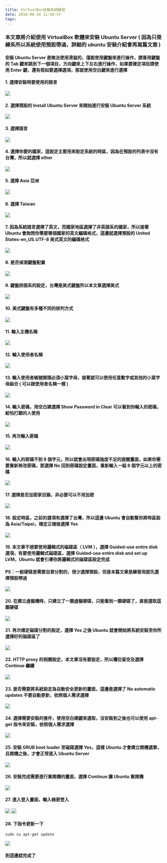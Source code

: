 ```yaml
---
title: VirtualBox安裝系統練習
date: 2018-06-29 11:50:57
tags:
---
```


### 本文章將介紹使用 VirtualBox 軟體來安裝 Ubuntu Server ( 因為只是練系所以系統使用預設帶過，詳細的 ubuntu 安裝介紹會再寫篇文章 )

#### 安裝 Ubuntu Server 是無法使用滑鼠的，僅能使用鍵盤來進行操作，請善用鍵盤的 Tab 鍵來跳到下一個項目，方向鍵來上下左右進行操作，如果要確定項目請使用 Enter 鍵，還有假如要選擇選項，那就使用空白鍵來進行選擇

#### 1. 選擇安裝時要使用的語言

![ ](images/1.png)

#### 2. 選擇預設的 Install Ubuntu Server 來開始進行安裝 Ubuntu Server 系統

![ ](images/2.png)

#### 3. 選擇語言

![ ](images/3.png)

#### 4. 選擇你要的國家，這設定主要用來設定系統的時區，因為在預設的列表中沒有台灣，所以就選擇 other

![ ](images/4.png)

#### 5. 選擇 Asia 亞洲

![ ](images/5.png)

#### 6. 選擇 Taiwan

![ ](images/6.png)

#### 7. 因為系統語言選擇了英文，而國家地區選擇了非英語系的國家，所以接著 Ubuntu 會詢問你需要哪個國家的英文編碼格式，這邊就選擇預設的 United States-en_US.UTF-8 美式英文的編碼格式

![ ](images/7.png)

#### 8. 是否偵測鍵盤配置

![ ](images/8.png)

#### 9. 鍵盤排語系的設定，台灣是美式鍵盤所以本文章選擇美式

![ ](images/9.png)

#### 10. 美式鍵盤有多種不同的排列方式

![ ](images/10.png)

#### 11. 輸入主機名稱

![ ](images/11.png)

#### 12. 輸入使用者名稱

![ ](images/12.png)

#### 13. 輸入使用者帳號開頭必須小寫字母，接著就可以使用任意數字或其他的小寫字母組合 ( 可以跟使用者名稱一樣 )

![ ](images/13.png)

#### 14. 輸入密碼，用空白建選擇 Show Password in Clear 可以看到你輸入的密碼，給怕打錯的人使用

![ ](images/14.png)

#### 15. 再次輸入密碼

![ ](images/15.png)

#### 16. 輸入的密碼不到 8 個字元，所以就會出現密碼強度不足的提醒畫面，如果你需要重新修改密碼，那選擇 No 回到密碼設定畫面，重新輸入一組 8 個字元以上的密碼

![ ](images/16.png)

#### 17. 選擇是否加密家目錄，非必要可以不用加密

![ ](images/17.png)

#### 18. 設定時區，之前的選項有選擇了台灣，所以這邊 Ubuntu 會自動幫你將時區設為 Asia/Taipei，確定正確後選擇 Yes

![ ](images/18.png)

#### 19. 本文章不想要使用邏輯式的磁碟區（ LVM ），選擇 Guided-use entire disk 選項，有要使用邏輯式磁碟區，選擇 Guided-use entire disk and set up LVM，Ubuntu 就會引導你將邏輯式的磁碟區設定完成

#### PS：一般硬碟是需要自習分割的，很少選擇預設，但是本篇文章是練習用就先選擇預設帶過

![ ](images/19.png)

#### 20. 在建立虛擬機時，只建立了一顆虛擬硬碟，只能看到一顆硬碟了，直接選取這顆硬碟

![ ](images/20.png)

#### 21. 再次確定磁碟分割的設定，選擇 Yes 之後 Ubuntu 就會開始將系統安裝至你所選擇好的磁碟區了

![ ](images/21.png)

#### 22. HTTP proxy 的相關設定，本文章沒有要設定，所以欄位留空及選擇 Continue 繼續

![ ](images/22.png)

#### 23. 是否需要將系統設定為自動安全更新的畫面，這邊是選擇了 No automatic updates 不要自動更新，依照個人需求選擇

![ ](images/23.png)

#### 24. 選擇需要安裝的套件，使用空白建鍵來選取，沒安裝到之後也可以使用 apt-get 指令來安裝，依照個人需求選擇

![ ](images/24.png)

#### 25. 安裝 GRUB boot loader 至磁碟選擇 Yes，這樣 Ubuntu 才會建立開機選單，且開機之後，才會正常進入 Ubuntu Server

![ ](images/25.png)

#### 26. 安裝完成需要進行重開機的畫面，選擇 Continue 讓 Ubuntu 重開機

![ ](images/26.png)

#### 27. 進入登入畫面，輸入帳密登入

![ ](images/27.png)
![ ](images/28.png)

#### 28. 下指令更新一下

```
sudo su apt-get update
```

![ ](images/29.png)

#### 到這邊就完成了